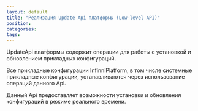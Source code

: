 ```yaml
---
layout: default
title: "Реализация Update Api платформы (Low-level API)"
position: 
categories: 
tags: 
---
```


UpdateApi платформы содержит операции для работы с установкой и обновлением прикладных конфигураций.

Все прикладные конфигурации InfinniPlatform, в том числе системные прикладные конфигурации, устанавливаются через использование операций данного Api.

Данный Api предоставляет возможности установки и обновления конфигураций в режиме реального времени.

